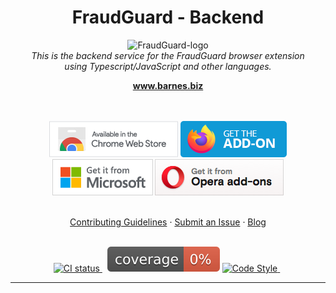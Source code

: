<h1 align="center">FraudGuard - Backend</h1>

<p align="center">
  <img src="" alt="FraudGuard-logo" width="120px" height="120px"/>
  <br>
  <i>This is the backend service for the FraudGuard browser extension
    <br> using Typescript/JavaScript and other languages.</i>
  <br>
</p>

<p align="center">
  <a href="https://www.barnes.biz"><strong>www.barnes.biz</strong></a>
  <br>
</p>
<p align="center">
  </br></br>
  <a href="https://chrome.google.com/webstore/detail/">
    <img src="./src/assets/chrome.png" alt="Chrome Web Store"></a>
  <a href="https://addons.mozilla.org/en-US/firefox/addon//">
    <img src="./src/assets/firefox.png" alt="Firefox add-ons"></a>
  <a href="https://microsoftedge.microsoft.com/addons/detail/">
    <img src="./src/assets/microsoft.png" alt="Microsoft Store"></a>
  <a href="https://addons.opera.com/en/extensions/details/">
    <img src="./src/assets/opera.png" alt="Opera add-ons"></a>
  </br></br>
</p>

<p align="center">
  <a href="CONTRIBUTING.md">Contributing Guidelines</a>
  ·
  <a href="https://github.com/Barnes-C/FraudGuard-Backend/issues">Submit an Issue</a>
  ·
  <a href="https://blog.barnes.biz/">Blog</a>
  <br>
  <br>
</p>

<p align="center">
  <a href="https://github.com/Barnes-C/FraudGuard-Backend/actions?query=workflow%3A%22Node.js+CI%22">
    <img src="https://github.com/Barnes-C/FraudGuard-Backend/workflows/Node.js%20CI/badge.svg" alt="CI status" />
  </a>&nbsp;
    <img src="./src/assets/coverage.svg" alt="test coverage" />
  <a href="https://google.github.io/styleguide/jsguide.html">
    <img src="https://img.shields.io/badge/code%20style-google-yellow" alt="Code Style" />
  </a>&nbsp;
</p>

<hr>

